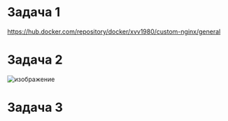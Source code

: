 # Задача 1
https://hub.docker.com/repository/docker/xvv1980/custom-nginx/general
# Задача 2
![изображение](https://github.com/xvv1980/Netology-learn/assets/169840386/82f823a1-6e6b-4fa9-b03f-d03e098fd67b)
# Задача 3


